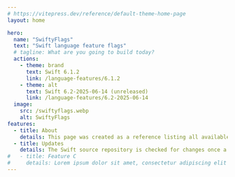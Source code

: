 ```yaml
---
# https://vitepress.dev/reference/default-theme-home-page
layout: home

hero:
  name: "SwiftyFlags"
  text: "Swift language feature flags"
  # tagline: What are you going to build today?
  actions:
    - theme: brand
      text: Swift 6.1.2
      link: /language-features/6.1.2
    - theme: alt
      text: Swift 6.2-2025-06-14 (unreleased)
      link: /language-features/6.2-2025-06-14
  image:
    src: /swiftyflags.webp
    alt: SwiftyFlags
features:
  - title: About
    details: This page was created as a reference listing all available compiler flags for upcoming and experimental features. Stable features are also listed per toolchain version.
  - title: Updates
    details: The Swift source repository is checked for changes once a day.
#   - title: Feature C
#     details: Lorem ipsum dolor sit amet, consectetur adipiscing elit
---
```


<style>
:root {
  --vp-home-hero-name-color: transparent;
  --vp-home-hero-name-background: -webkit-linear-gradient(120deg, #bd34fe 30%, #F05137);

  --vp-home-hero-image-background-image: linear-gradient(-45deg, #bd34fe 50%, #F05137 50%);
  --vp-home-hero-image-filter: blur(44px);
}

@media (min-width: 640px) {
  :root {
    --vp-home-hero-image-filter: blur(56px);
  }
}

@media (min-width: 960px) {
  :root {
    --vp-home-hero-image-filter: blur(68px);
  }
}
</style>

<aside data-fbb-feedback="94aba706-e846-4be0-87fe-c1367d069155"
data-fbb-widget:title="Get in touch"
data-fbb-widget:text-placeholder="Message"
data-fbb-widget:primary-color="#F05137"
data-fbb-widget:primary-dark-color="#F05137"
data-fbb-widget:hover-dark-color="#F69787"
data-fbb-widget:hover-color="#F69787"
/>
